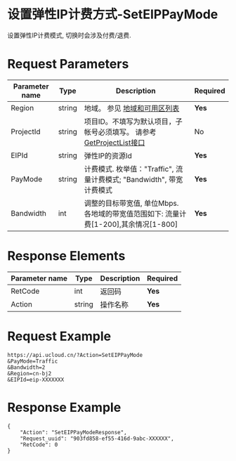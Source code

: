 # 设置弹性IP计费方式-SetEIPPayMode

设置弹性IP计费模式, 切换时会涉及付费/退费.

# Request Parameters
|Parameter name|Type|Description|Required|
|---|---|---|---|
|Region|string|地域。 参见 [地域和可用区列表](api/summary/regionlist)|**Yes**|
|ProjectId|string|项目ID。不填写为默认项目，子帐号必须填写。 请参考[GetProjectList接口](api/summary/get_project_list)|No|
|EIPId|string|弹性IP的资源Id|**Yes**|
|PayMode|string|计费模式. 枚举值："Traffic", 流量计费模式; "Bandwidth", 带宽计费模式|**Yes**|
|Bandwidth|int|调整的目标带宽值, 单位Mbps. 各地域的带宽值范围如下: 流量计费[1-200],其余情况[1-800]|**Yes**|

# Response Elements
|Parameter name|Type|Description|Required|
|---|---|---|---|
|RetCode|int|返回码|**Yes**|
|Action|string|操作名称|**Yes**|

# Request Example
```
https://api.ucloud.cn/?Action=SetEIPPayMode
&PayMode=Traffic
&Bandwidth=2
&Region=cn-bj2
&EIPId=eip-XXXXXXX
```

# Response Example
```
{
    "Action": "SetEIPPayModeResponse", 
    "Request_uuid": "903fd858-ef55-416d-9abc-XXXXXX", 
    "RetCode": 0
}
```

